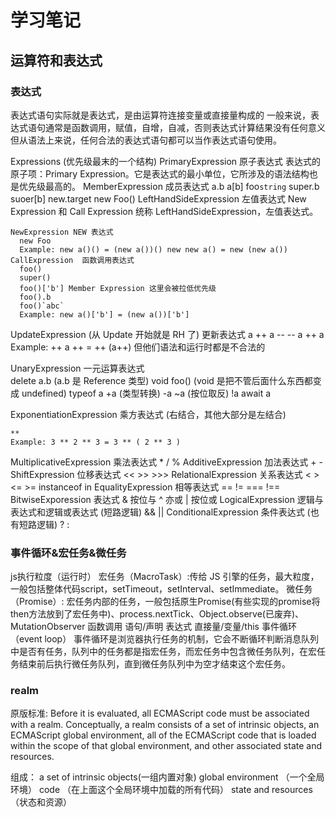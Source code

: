 # 学习笔记

## 运算符和表达式

  ### 表达式
  表达式语句实际就是表达式，是由运算符连接变量或直接量构成的
  一般来说，表达式语句通常是函数调用，赋值，自增，自减，否则表达式计算结果没有任何意义
  但从语法上来说，任何合法的表达式语句都可以当作表达式语句使用。

  Expressions (优先级最末的一个结构)
  PrimaryExpression 原子表达式
    表达式的原子项：Primary Expression。它是表达式的最小单位，它所涉及的语法结构也是优先级最高的。
  MemberExpression 成员表达式
    a.b
    a[b]
    foo`string`
    super.b
    suoer[b]
    new.target
    new Foo()
  LeftHandSideExpression 左值表达式
    New Expression 和 Call Expression 统称 LeftHandSideExpression，左值表达式。

    NewExpression NEW 表达式
      new Foo
      Example: new a()() = (new a())() new new a() = new (new a())
    CallExpression  函数调用表达式
      foo()
      super()
      foo()['b'] Member Expression 这里会被拉低优先级
      foo().b
      foo()`abc`
      Example: new a()['b'] = (new a())['b']

  UpdateExpression (从 Update 开始就是 RH 了) 更新表达式
    a ++
    a --
    -- a
    ++ a
    Example: ++ a ++ = ++ (a++) 但他们语法和运行时都是不合法的

  UnaryExpression 一元运算表达式  
    delete a.b (a.b 是 Reference 类型)
    void foo() (void 是把不管后面什么东西都变成 undefined)
    typeof a
    +a (类型转换)
    -a
    ~a (按位取反)
    !a
    await a

  ExponentiationExpression 乘方表达式 (右结合，其他大部分是左结合)

    **
    Example: 3 ** 2 ** 3 = 3 ** ( 2 ** 3 )
  MultiplicativeExpression 乘法表达式 
    * / %
  AdditiveExpression 加法表达式
    + -
  ShiftExpression 位移表达式
    << >> >>>
  RelationalExpression 关系表达式
    < > <= >= instanceof
    in
  EqualityExpression 相等表达式
    ==
    !=
    ===
    !==
  BitwiseExporession 表达式
    & 按位与
    ^ 亦或
    | 按位或
  LogicalExpression 逻辑与表达式和逻辑或表达式 (短路逻辑)
    &&
    ||
  ConditionalExpression 条件表达式  (也有短路逻辑)
    ? :

### 事件循环&宏任务&微任务
  js执行粒度（运行时）
    宏任务（MacroTask）:传给 JS 引擎的任务，最大粒度，一般包括整体代码script，setTimeout，setInterval、setImmediate。
    微任务（Promise）: 宏任务内部的任务，一般包括原生Promise(有些实现的promise将then方法放到了宏任务中)、process.nextTick、Object.observe(已废弃)、 MutationObserver 
    函数调用
    语句/声明
    表达式
    直接量/变量/this
  事件循环（event loop）
    事件循环是浏览器执行任务的机制，它会不断循环判断消息队列中是否有任务，队列中的任务都是指宏任务，而宏任务中包含微任务队列，在宏任务结束前后执行微任务队列，直到微任务队列中为空才结束这个宏任务。


### realm
  原版标准:
    Before it is evaluated, all ECMAScript code must be associated with a realm. Conceptually, a realm consists of a set of intrinsic objects, an ECMAScript global environment, all of the ECMAScript code that is loaded within the scope of that global environment, and other associated state and resources.

  组成：
    a set of intrinsic objects(一组内置对象)
    global environment （一个全局环境）
    code （在上面这个全局环境中加载的所有代码）
    state and resources （状态和资源）